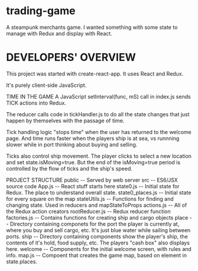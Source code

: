 # trading-game
A steampunk merchants game. I wanted something with some state to manage with Redux and display with React.

DEVELOPERS' OVERVIEW
====================

This project was started with create-react-app. It uses React and Redux.

It's purely client-side JavaScript. 

TIME IN THE GAME
A JavaScript setInterval(func, mS) call in index.js sends TICK actions into Redux.

The reducer calls code in tickHandler.js to do all the state changes that just happen by themselves
with the passage of time.

Tick handling logic "stops time" when the user has returned to the welcome page. 
And time runs faster when the players ship is at sea, vs runnning slower while in port
thinking about buying and selling.

Ticks also control ship movement. The player clicks to select a new location and set state.isMoving=true.
But the end of the isMoving=true period is controlled by the flow of ticks and the ship's speed.

PROJECT STRUCTURE
public -- Served by web server
src    -- ES6/JSX source code
    App.js             -- React stuff starts here
    state0.js          -- Initial state for Redux. The place to understand overall state.
    state0_places.js   -- Initial state for every square on the map
    stateUtils.js      -- Functions for finding and changing state. Used in reducers and mapStateToProps
    actions.js         -- All of the Redux action creators
    rootReducer.js     -- Redux reducer function
    factories.js       -- Contains functions for creating ship and cargo objects
    place              -- Directory containing componets for the port the player is currently at,
                          where you buy and sell cargo, etc. It's just blue water while sailing between
                          ports.
    ship               -- Directory containing components show the player's ship, the contents
                          of it's hold, food supply, etc. The players "cash box" also displays here.
    welcome            -- Components for the initial welcome screen, with rules and info.
    map.js             -- Compoent that creates the game map, based on element in state.places.


    